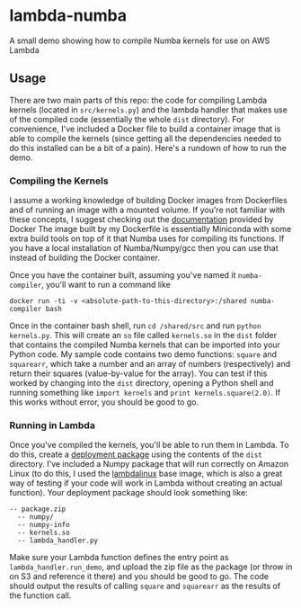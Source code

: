 # lambda-numba
A small demo showing how to compile Numba kernels for use on AWS Lambda

## Usage
There are two main parts of this repo: the code for compiling Lambda kernels (located in `src/kernels.py`) and the lambda handler that makes use of the compiled code (essentially the whole `dist` directory). For convenience, I've included a Docker file to build a container image that is able to compile the kernels (since getting all the dependencies needed to do this installed can be a bit of a pain). Here's a rundown of how to run the demo.

### Compiling the Kernels
I assume a working knowledge of building Docker images from Dockerfiles and of running an image with a mounted volume. If you're not familiar with these concepts, I suggest checking out the [documentation](https://docs.docker.com/) provided by Docker The image built by my Dockerfile is essentially Miniconda with some extra build tools on top of it that Numba uses for compiling its functions. If you have a local installation of Numba/Numpy/gcc then you can use that instead of building the Docker container.

Once you have the container built, assuming you've named it `numba-compiler`, you'll want to run a command like
```
docker run -ti -v <absolute-path-to-this-directory>:/shared numba-compiler bash
```
Once in the container bash shell, run `cd /shared/src` and run `python kernels.py`. This will create an `so` file called `kernels.so` in the `dist` folder that contains the compiled Numba kernels that can be imported into your Python code. My sample code contains two demo functions: `square` and `squarearr`, which take a number and an array of numbers (respectively) and return their squares (value-by-value for the array). You can test if this worked by changing into the `dist` directory, opening a Python shell and running something like `import kernels` and `print kernels.square(2.0)`. If this works without error, you should be good to go.

### Running in Lambda
Once you've compiled the kernels, you'll be able to run them in Lambda. To do this, create a [deployment package](http://docs.aws.amazon.com/lambda/latest/dg/lambda-python-how-to-create-deployment-package.html) using the contents of the `dist` directory. I've included a Numpy package that will run correctly on Amazon Linux (to do this, I used the [lambdalinux](https://github.com/lambda-linux/baseimage-amzn/) base image, which is also a great way of testing if your code will work in Lambda without creating an actual function). Your deployment package should look something like:
```
-- package.zip
  -- numpy/
  -- numpy-info
  -- kernels.so
  -- lambda_handler.py
```
Make sure your Lambda function defines the entry point as `lambda_handler.run_demo`, and upload the zip file as the package (or throw in on S3 and reference it there) and you should be good to go. The code should output the results of calling `square` and `squarearr` as the results of the function call.
